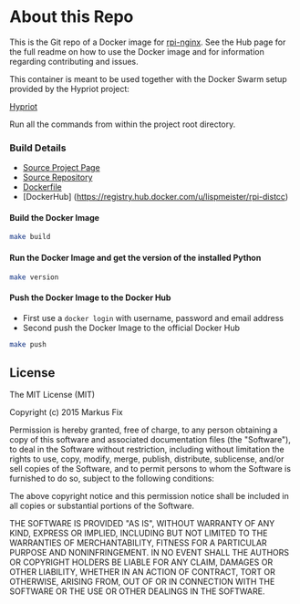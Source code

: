 # About this Repo

This is the Git repo of a Docker image for
[rpi-nginx](https://hub.docker.com/r/lispmeister/rpi-distcc/).
See the Hub page for the full readme on how to use the Docker
image and for information regarding contributing and issues.

This container is meant to be used together with the Docker Swarm
setup provided by the Hypriot project:

[Hypriot](http://blog.hypriot.com/post/let-docker-swarm-all-over-your-raspberry-pi-cluster/)

Run all the commands from within the project root directory.

### Build Details
- [Source Project Page](https://github.com/lispmeister)
- [Source Repository](https://github.com/lispmeister/rpi-distcc)
- [Dockerfile](https://github.com/lispmeister/rpi-distcc/blob/master/Dockerfile)
- [DockerHub] (https://registry.hub.docker.com/u/lispmeister/rpi-distcc)

#### Build the Docker Image
```bash
make build
```

#### Run the Docker Image and get the version of the installed Python
```bash
make version
```

#### Push the Docker Image to the Docker Hub
* First use a `docker login` with username, password and email address
* Second push the Docker Image to the official Docker Hub

```bash
make push
```

## License

The MIT License (MIT)

Copyright (c) 2015 Markus Fix

Permission is hereby granted, free of charge, to any person obtaining a copy
of this software and associated documentation files (the "Software"), to deal
in the Software without restriction, including without limitation the rights
to use, copy, modify, merge, publish, distribute, sublicense, and/or sell
copies of the Software, and to permit persons to whom the Software is
furnished to do so, subject to the following conditions:

The above copyright notice and this permission notice shall be included in all
copies or substantial portions of the Software.

THE SOFTWARE IS PROVIDED "AS IS", WITHOUT WARRANTY OF ANY KIND, EXPRESS OR
IMPLIED, INCLUDING BUT NOT LIMITED TO THE WARRANTIES OF MERCHANTABILITY,
FITNESS FOR A PARTICULAR PURPOSE AND NONINFRINGEMENT. IN NO EVENT SHALL THE
AUTHORS OR COPYRIGHT HOLDERS BE LIABLE FOR ANY CLAIM, DAMAGES OR OTHER
LIABILITY, WHETHER IN AN ACTION OF CONTRACT, TORT OR OTHERWISE, ARISING FROM,
OUT OF OR IN CONNECTION WITH THE SOFTWARE OR THE USE OR OTHER DEALINGS IN THE
SOFTWARE.



